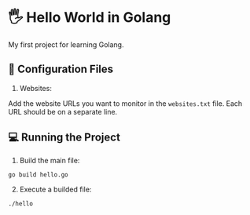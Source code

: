 # 🖐️ Hello World in Golang

My first project for learning Golang.

## 🔧 Configuration Files

1. Websites:

Add the website URLs you want to monitor in the `websites.txt` file. Each URL should be on a separate line.

## 💻 Running the Project

1. Build the main file:

```cmd
go build hello.go
```

2. Execute a builded file:

```cmd
./hello
```